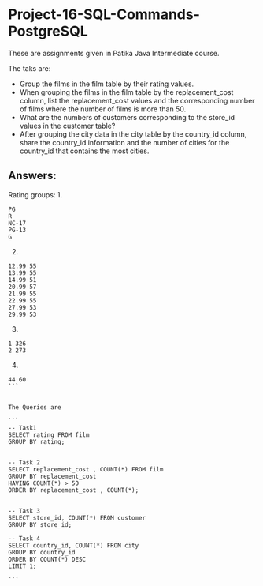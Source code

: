# Project-16-SQL-Commands-PostgreSQL
These are assignments given in Patika Java Intermediate course.

The taks are:

- Group the films in the film table by their rating values.
- When grouping the films in the film table by the replacement_cost column, list the replacement_cost values and the corresponding number of films where the number of films is more than 50.
- What are the numbers of customers corresponding to the store_id values in the customer table?
- After grouping the city data in the city table by the country_id column, share the country_id information and the number of cities for the country_id that contains the most cities.


## Answers:
Rating groups:
1. 
```
PG
R
NC-17
PG-13
G
```
2. 
```
12.99 55
13.99 55
14.99 51
20.99 57
21.99 55
22.99 55
27.99 53
29.99 53

```

3. 
```
1 326
2 273

```

4. 
````
44 60
```


The Queries are

```
-- Task1
SELECT rating FROM film
GROUP BY rating;


-- Task 2
SELECT replacement_cost , COUNT(*) FROM film
GROUP BY replacement_cost
HAVING COUNT(*) > 50
ORDER BY replacement_cost , COUNT(*);


-- Task 3
SELECT store_id, COUNT(*) FROM customer
GROUP BY store_id;

-- Task 4
SELECT country_id, COUNT(*) FROM city
GROUP BY country_id
ORDER BY COUNT(*) DESC
LIMIT 1;

```